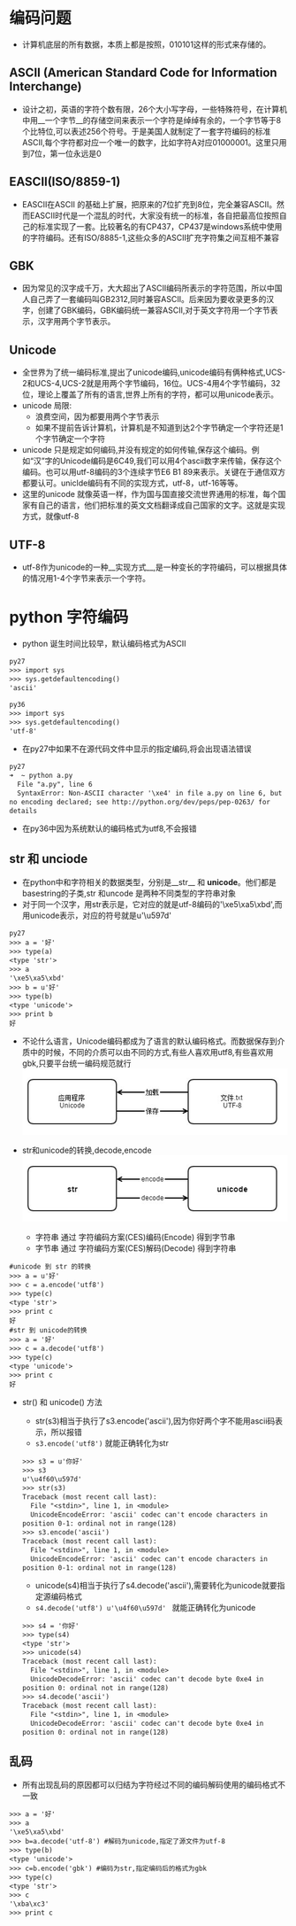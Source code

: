 # 编码问题
* 计算机底层的所有数据，本质上都是按照，010101这样的形式来存储的。

## ASCII (American Standard Code for Information Interchange)
* 设计之初，英语的字符个数有限，26个大小写字母，一些特殊符号，在计算机中用__一个字节__的存储空间来表示一个字符是绰绰有余的，一个字节等于8个比特位,可以表述256个符号。于是美国人就制定了一套字符编码的标准ASCII,每个字符都对应一个唯一的数字，比如字符A对应01000001。这里只用到7位，第一位永远是0

## EASCII(ISO/8859-1)
* EASCII在ASCII 的基础上扩展，把原来的7位扩充到8位，完全兼容ASCII。然而EASCII时代是一个混乱的时代，大家没有统一的标准，各自把最高位按照自己的标准实现了一套。比较著名的有CP437，CP437是windows系统中使用的字符编码。还有ISO/8885-1,这些众多的ASCII扩充字符集之间互相不兼容

## GBK

* 因为常见的汉字成千万，大大超出了ASCII编码所表示的字符范围，所以中国人自己弄了一套编码叫GB2312,同时兼容ASCII。后来因为要收录更多的汉字，创建了GBK编码，GBK编码统一兼容ASCII,对于英文字符用一个字节表示，汉字用两个字节表示。

## Unicode

* 全世界为了统一编码标准,提出了unicode编码,unicode编码有俩种格式,UCS-2和UCS-4,UCS-2就是用两个字节编码，16位。UCS-4用4个字节编码，32位，理论上覆盖了所有的语言,世界上所有的字符，都可以用unicode表示。
* unicode 局限:
    * 浪费空间，因为都要用两个字节表示
    * 如果不提前告诉计算机，计算机是不知道到达2个字节确定一个字符还是1个字节确定一个字符
* unicode 只是规定如何编码,并没有规定的如何传输,保存这个编码。例如“汉”字的Unicode编码是6C49,我们可以用4个ascii数字来传输，保存这个编码。也可以用utf-8编码的3个连续字节E6 B1 89来表示。关键在于通信双方都要认可。uniclde编码有不同的实现方式，utf-8，utf-16等等。
* 这里的unicode 就像英语一样，作为国与国直接交流世界通用的标准，每个国家有自己的语言，他们把标准的英文文档翻译成自己国家的文字。这就是实现方式，就像utf-8

## UTF-8
* utf-8作为unicode的一种__实现方式__,是一种变长的字符编码，可以根据具体的情况用1-4个字节来表示一个字符。


# python 字符编码
* python 诞生时间比较早，默认编码格式为ASCII

```
py27
>>> import sys
>>> sys.getdefaultencoding()
'ascii'
```

```
py36
>>> import sys
>>> sys.getdefaultencoding()
'utf-8'
```
* 在py27中如果不在源代码文件中显示的指定编码,将会出现语法错误

```
py27
➜  ~ python a.py
  File "a.py", line 6
  SyntaxError: Non-ASCII character '\xe4' in file a.py on line 6, but no encoding declared; see http://python.org/dev/peps/pep-0263/ for details
```

* 在py36中因为系统默认的编码格式为utf8,不会报错

## str 和 unciode
* 在python中和字符相关的数据类型，分别是__str__ 和 __unicode__。他们都是basestring的子类,str 和uncode 是两种不同类型的字符串对象
* 对于同一个汉字，用str表示是，它对应的就是utf-8编码的'\xe5\xa5\xbd',而用unicode表示，对应的符号就是u'\u597d'

```
py27
>>> a = '好'
>>> type(a)
<type 'str'>
>>> a
'\xe5\xa5\xbd'
>>> b = u'好'
>>> type(b)
<type 'unicode'>
>>> print b
好
```

* 不论什么语言，Unicode编码都成为了语言的默认编码格式。而数据保存到介质中的时候，不同的介质可以由不同的方式,有些人喜欢用utf8,有些喜欢用gbk,只要平台统一编码规范就行
![](编码.jpg)

* str和unicode的转换,decode,encode
![](编码2.jpg)
    * 字符串<unicode> 通过 字符编码方案(CES)编码(Encode) 得到字节串<str>
    * 字节串<str> 通过 字符编码方案(CES)解码(Decode) 得到字符串<unicode>

```
#unicode 到 str 的转换
>>> a = u'好'
>>> c = a.encode('utf8')
>>> type(c)
<type 'str'>
>>> print c
好
#str 到 unicode的转换
>>> a = '好'
>>> c = a.decode('utf8')
>>> type(c)
<type 'unicode'>
>>> print c
好
```

* str() 和 unicode() 方法
    * str(s3)相当于执行了s3.encode('ascii'),因为你好两个字不能用ascii码表示，所以报错
    * ```s3.encode('utf8')``` 就能正确转化为str

    ```
    >>> s3 = u'你好'
    >>> s3
    u'\u4f60\u597d'
    >>> str(s3)
    Traceback (most recent call last):
      File "<stdin>", line 1, in <module>
      UnicodeEncodeError: 'ascii' codec can't encode characters in position 0-1: ordinal not in range(128)
    >>> s3.encode('ascii')
    Traceback (most recent call last):
      File "<stdin>", line 1, in <module>
      UnicodeEncodeError: 'ascii' codec can't encode characters in position 0-1: ordinal not in range(128)
    ```

    * unicode(s4)相当于执行了s4.decode('ascii'),需要转化为unicode就要指定源编码格式
    * ```s4.decode('utf8') u'\u4f60\u597d' ``` 就能正确转化为unicode

    ```
    >>> s4 = '你好'
    >>> type(s4)
    <type 'str'>
    >>> unicode(s4)
    Traceback (most recent call last):
      File "<stdin>", line 1, in <module>
      UnicodeDecodeError: 'ascii' codec can't decode byte 0xe4 in position 0: ordinal not in range(128)
    >>> s4.decode('ascii')
    Traceback (most recent call last):
      File "<stdin>", line 1, in <module>
      UnicodeDecodeError: 'ascii' codec can't decode byte 0xe4 in position 0: ordinal not in range(128)
    ```
## 乱码
* 所有出现乱码的原因都可以归结为字符经过不同的编码解码使用的编码格式不一致

```
>>> a = '好'
>>> a
'\xe5\xa5\xbd'
>>> b=a.decode('utf-8') #解码为unicode,指定了源文件为utf-8
>>> type(b)
<type 'unicode'>
>>> c=b.encode('gbk') #编码为str,指定编码后的格式为gbk
>>> type(c)
<type 'str'>
>>> c
'\xba\xc3'
>>> print c
```

